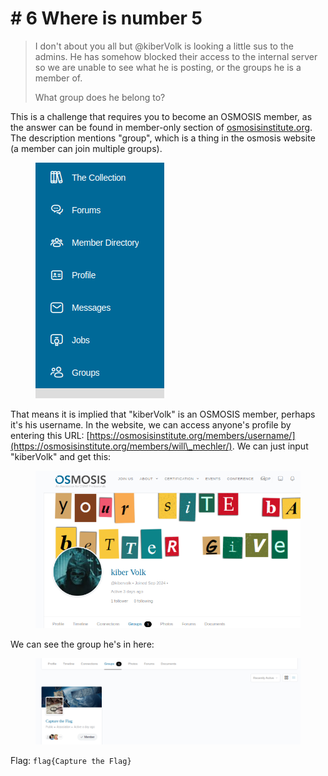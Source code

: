 # # 6 Where is number 5

> I don't about you all but @kiberVolk is looking a little sus to the admins. He has somehow blocked their access to the internal server so we are unable to see what he is posting, or the groups he is a member of.
>
> What group does he belong to?

This is a challenge that requires you to become an OSMOSIS member, as the answer can be found in member-only section of [osmosisinstitute.org](https://osmosisinstitute.org). The description mentions "group", which is a thing in the osmosis website (a member can join multiple groups).&#x20;

<figure><img src="../../../.gitbook/assets/image (18).png" alt=""><figcaption></figcaption></figure>

That means it is implied that "kiberVolk" is an OSMOSIS member, perhaps it's his username. In the website, we can access anyone's profile by entering this URL: [https://osmosisinstitute.org/members/username/](https://osmosisinstitute.org/members/will\_mechler/). We can just input "kiberVolk" and get this:

<figure><img src="../../../.gitbook/assets/image (21).png" alt=""><figcaption></figcaption></figure>

We can see the group he's in here:

<figure><img src="../../../.gitbook/assets/image (20).png" alt=""><figcaption></figcaption></figure>

Flag: `flag{Capture the Flag}`
